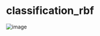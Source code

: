 # classification_rbf


![image](https://user-images.githubusercontent.com/102820163/184338286-385ea5a1-4001-4744-9c75-19281ed79ca0.png)
